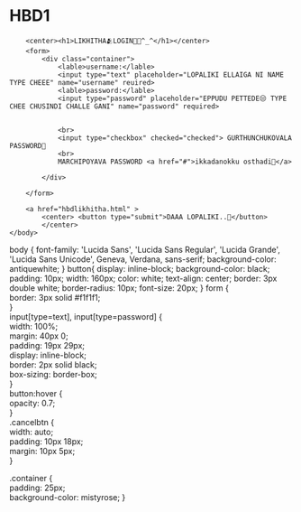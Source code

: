 # HBD1
<!DOCTYPE html>
<html>
    <head>
        <meta name="viewport" content="width=device-width, initial-scale=1">
        <link rel="stylesheet" href="style.css">
        <title>LOGIN PAGE </title>
    </head>
    <body>
       
        <center><h1>LIKHITHA🫂LOGIN🫰😘^_^</h1></center>
        <form>
            <div class="container">
                <lable>username:</lable>
                <input type="text" placeholder="LOPALIKI ELLAIGA NI NAME TYPE CHEEE" name="username" reuired>
                <lable>password:</lable>
                <input type="password" placeholder="EPPUDU PETTEDE😒 TYPE CHEE CHUSINDI CHALLE GANI" name="password" required>
                
                    
                <br>
                <input type="checkbox" checked="checked"> GURTHUNCHUKOVALA PASSWORD🫤
                <br>
                MARCHIPOYAVA PASSWORD <a href="#">ikkadanokku osthadi🤦</a>

            </div>

        </form>
        
        <a href="hbdlikhitha.html" >
            <center> <button type="submit">DAAA LOPALIKI..🫴</button>
            </center>
    </body>
</html>

body {
    font-family: 'Lucida Sans', 'Lucida Sans Regular', 'Lucida Grande', 'Lucida Sans Unicode', Geneva, Verdana, sans-serif;
    background-color: antiquewhite;
}
button{
    display: inline-block;
    background-color: black;
    padding: 10px;
    width: 160px;
    color: white;
    text-align: center;
    border: 3px double white;
    border-radius: 10px;
    font-size: 20px;
}
form {   
border: 3px solid #f1f1f1;   
}   
input[type=text], input[type=password] {   
width: 100%;   
margin: 40px 0;  
padding: 19px 29px;   
display: inline-block;   
border: 2px solid black;   
box-sizing: border-box;   
}  
button:hover {   
opacity: 0.7;   
}   
.cancelbtn {   
width: auto;   
padding: 10px 18px;  
margin: 10px 5px;  
}   


.container {   
padding: 25px;   
background-color: mistyrose;
}
